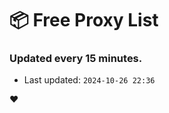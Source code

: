 # :package: Free Proxy List
### Updated every 15 minutes.

- Last updated: `2024-10-26 22:36`

:heart:
